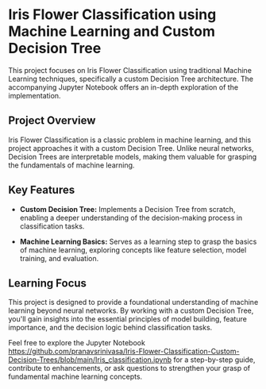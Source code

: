 # Iris Flower Classification using Machine Learning and Custom Decision Tree

This project focuses on Iris Flower Classification using traditional Machine Learning techniques, specifically a custom Decision Tree architecture. The accompanying Jupyter Notebook offers an in-depth exploration of the implementation.

## Project Overview

Iris Flower Classification is a classic problem in machine learning, and this project approaches it with a custom Decision Tree. Unlike neural networks, Decision Trees are interpretable models, making them valuable for grasping the fundamentals of machine learning.

## Key Features

- **Custom Decision Tree:** Implements a Decision Tree from scratch, enabling a deeper understanding of the decision-making process in classification tasks.

- **Machine Learning Basics:** Serves as a learning step to grasp the basics of machine learning, exploring concepts like feature selection, model training, and evaluation.

## Learning Focus

This project is designed to provide a foundational understanding of machine learning beyond neural networks. By working with a custom Decision Tree, you'll gain insights into the essential principles of model building, feature importance, and the decision logic behind classification tasks.

Feel free to explore the Jupyter Notebook https://github.com/pranavsrinivasa/Iris-Flower-Classification-Custom-Decision-Trees/blob/main/Iris_classification.ipynb for a step-by-step guide, contribute to enhancements, or ask questions to strengthen your grasp of fundamental machine learning concepts.
